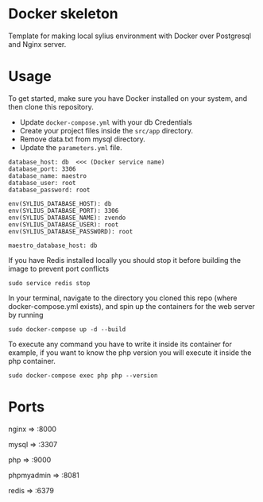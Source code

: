 # Docker skeleton
Template for making local sylius environment with Docker over Postgresql and Nginx server.

# Usage
To get started, make sure you have Docker installed on your system, and then clone this repository.

- Update `docker-compose.yml` with your db Credentials
- Create your project files inside the `src/app` directory.
- Remove data.txt from mysql directory.
- Update the `parameters.yml` file.
```
database_host: db  <<< (Docker service name)
database_port: 3306
database_name: maestro
database_user: root
database_password: root

env(SYLIUS_DATABASE_HOST): db
env(SYLIUS_DATABASE_PORT): 3306
env(SYLIUS_DATABASE_NAME): zvendo
env(SYLIUS_DATABASE_USER): root
env(SYLIUS_DATABASE_PASSWORD): root

maestro_database_host: db

```


If you have Redis installed locally you should stop it before building the image to prevent port conflicts

```
sudo service redis stop
```

In your terminal, navigate to the directory you cloned this repo (where docker-compose.yml exists), and spin up the containers for the web server by running 

```
sudo docker-compose up -d --build
```

To execute any command you have to write it inside its container 
for example, if you want to know the php version you will execute it inside the php container.
```
sudo docker-compose exec php php --version
```

# Ports
nginx      => :8000

mysql      => :3307

php        => :9000

phpmyadmin => :8081

redis      => :6379
